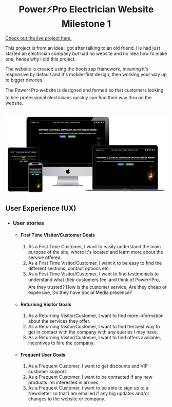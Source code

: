 <h1 align="center">Power⚡Pro Electrician Website Milestone 1</h1>

[Check out the live project here.](https://p-lundkvist.github.io/Electrician-website-milestone-project-1/)

This project is from an idea I got after talking to an old friend. He had just started an electrician company but had no website and no idea how to make one, hence why I did this project.

The website is created using the bootstrap framework, meaning it's responsive by default and it's mobile-first design, then working your way up to bigger devices.

The Power⚡Pro website is designed and formed so that customers looking to hire professional electricians quickly can find their way thru on the website.

<h2 align="center"><img src="assets/mockup/power-pro-mockup-image.png"></h2>

## User Experience (UX)

-   ### User stories

    -   #### First Time Visitor/Customer Goals

        1. As a First Time Customer, I want to easily understand the main purpose of the site, where it's located and learn more about the service offered.
        2. As a First Time Visitor/Customer, I want it to be easy to find the different sections, contact options etc.
        3. As a First Time Visitor/Customer, I want to find testimonials to understand what their customers feel and think of Power⚡Pro, Are they trusted? How is the customer service, Are they cheap or expensive, Do they have Social Media presence?

    -   #### Returning Visitor Goals

        1. As a Returning Visitor/Customer, I want to find more information about the services they offer.
        2. As a Returning Visitor/Customer, I want to find the best way to get in contact with the company with any queries I may have.
        3. As a Returning Visitor/Customer, I want to find offers available, incentives to hire the company.

    -   #### Frequent User Goals
        1. As a Frequent Customer, I want to get discounts and VIP customer support.
        2. As a Frequent Customer, I want to be contacted if any new products I'm interested in arrives.
        3. As a Frequent Customer, I want to be able to sign up to a Newsletter so that I am emailed if any big updates and/or changes to the website or company.

